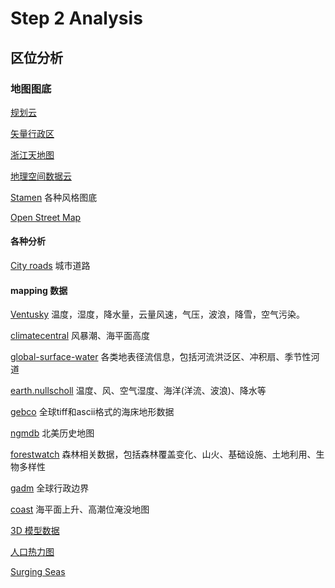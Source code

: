# Step 2 Analysis
## 区位分析
### 地图图底
[规划云](http://guihuayun.com/maps/index.php)

[矢量行政区](http://datav.aliyun.com/tools/atlas/index.html#&lat=29.17737905146851&lng=120.43414449999997&zoom=7.5)

[浙江天地图](https://zhejiang.tianditu.gov.cn)

[地理空间数据云](http://www.gscloud.cn/home#page1/1)

[Stamen](http://mapstack.stamen.com)
各种风格图底

[Open Street Map](https://www.openstreetmap.org/#map=5/36.957/104.166)

#### 各种分析

[City roads](https://anvaka.github.io/city-roads/)
城市道路

#### mapping 数据
[Ventusky](https://www.ventusky.com/)
温度，湿度，降水量，云量风速，气压，波浪，降雪，空气污染。

[climatecentral](https://ss2.climatecentral.org/)
风暴潮、海平面高度

[global-surface-water](https://global-surface-water.appspot.com/map)
各类地表径流信息，包括河流洪泛区、冲积扇、季节性河道

[earth.nullscholl](https://earth.nullschool.net/)
温度、风、空气湿度、海洋(洋流、波浪)、降水等

[gebco](https://download.gebco.net/)
全球tiff和ascii格式的海床地形数据

[ngmdb](https://ngmdb.usgs.gov/topoview/viewer/)
北美历史地图

[forestwatch](https://www.globalforestwatch.org/map/)
森林相关数据，包括森林覆盖变化、山火、基础设施、土地利用、生物多样性

[gadm](https://gadm.org/index.html)
全球行政边界

[coast](https://coast.noaa.gov/slr/)
海平面上升、高潮位淹没地图

[3D 模型数据](https://3d-mapper.com)

[人口热力图](https://www.strava.com/heatmap#7.00/-120.90000/38.36000/hot/all)

[Surging Seas](https://sealevel.climatecentral.org)

[]()

